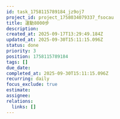 ```yaml
---
id: task_1758115789184_jz9oj7
project_id: project_1758034079337_fsocau
title: 運動8000步
description: 
created_at: 2025-09-17T13:29:49.184Z
updated_at: 2025-09-30T15:11:15.096Z
status: done
priority: 3
position: 1758115789184
tags: []
due_date: 
completed_at: 2025-09-30T15:11:15.096Z
recurring: daily
focus_exclude: true
estimate: 
assignee: 
relations:
  links: []
---
```





















